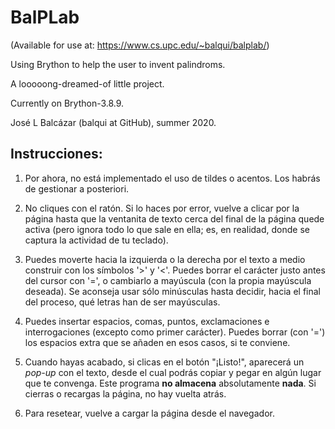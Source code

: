 # BalPLab

(Available for use at: https://www.cs.upc.edu/~balqui/balplab/)

Using Brython to help the user to invent palindroms.

A looooong-dreamed-of little project.

Currently on Brython-3.8.9.

José L Balcázar (balqui at GitHub), summer 2020.

Instrucciones:
--------------

1. Por ahora, no está implementado el uso de tildes o acentos.
Los habrás de gestionar a posteriori.

2. No cliques con el ratón. Si lo haces por error, vuelve a
clicar por la página hasta que la ventanita de texto cerca del 
final de la página quede activa (pero ignora todo lo que sale 
en ella; es, en realidad, donde se captura la actividad de tu
teclado).

3. Puedes moverte hacia la izquierda o la derecha por el 
texto a medio construir con los símbolos '>' y '<'. Puedes
borrar el carácter justo antes del cursor con '=', o
cambiarlo a mayúscula (con la propia mayúscula deseada).
Se aconseja usar sólo minúsculas hasta decidir, hacia
el final del proceso, qué letras han de ser mayúsculas.

4. Puedes insertar espacios, comas, puntos, exclamaciones
e interrogaciones (excepto como primer carácter). Puedes 
borrar (con '=') los espacios extra que se añaden en esos 
casos, si te conviene.

5. Cuando hayas acabado, si clicas en el botón "¡Listo!", 
aparecerá un _pop-up_ con el texto, desde el cual podrás 
copiar y pegar en algún lugar que te convenga. Este 
programa **no almacena** absolutamente **nada**. Si cierras 
o recargas la página, no hay vuelta atrás.

6. Para resetear, vuelve a cargar la página desde el navegador.

<!-- 7. El botón "Atrás" no está aún implementado en esta versión. -->


